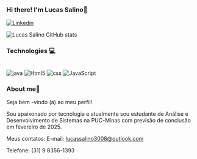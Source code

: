 ### Hi there! I'm Lucas Salino👋


[![Linkedin](https://img.shields.io/badge/LinkedIn-0077B5?style=for-the-badge&logo=linkedin&logoColor=white)](https://www.linkedin.com/in/lucas-salino-alves-7a94b0241/)

![Lucas Salino GitHub stats](https://github-readme-stats.vercel.app/api?username=salinoo7&show_icons=true&theme=radical)

### Technologies 💻

<div style="display: inline_block"><br/>
    <img aling="center" alt="java" src="https://img.shields.io/badge/Java-ED8B00?style=for-the-badge&logo=java&logoColor=white">
    <img aling="center" alt="Html5" src="https://img.shields.io/badge/HTML5-E34F26?style=for-the-badge&logo=html5&logoColor=white">
    <img aling="center" alt="css" src="https://img.shields.io/badge/CSS-239120?&style=for-the-badge&logo=css3&logoColor=white">
    <img aling="center" alt="JavaScript" src="https://img.shields.io/badge/JavaScript-323330?style=for-the-badge&logo=javascript&logoColor=F7DF1E">
    

</div>

### About me🧑

Seja bem -vindo (a) ao meu perfil! 

Sou apaixonado por tecnologia e atualmente sou estudante de Análise e Desenvolvimento de Sistemas na PUC-Minas com previsão de conclusão em fevereiro de 2025. 

Meus contatos:
E-mail: lucassalino3008@outlook.com

Telefone: (31) 9 8356-1393
